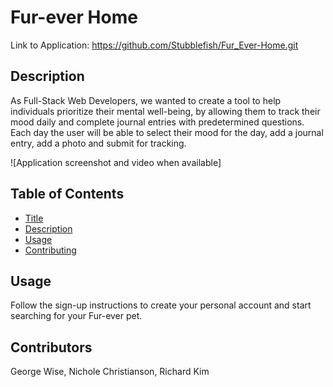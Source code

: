 # Fur-ever Home 
Link to Application: https://github.com/Stubblefish/Fur_Ever-Home.git

## Description
As  Full-Stack Web Developers, we wanted to create a tool to help individuals prioritize their mental well-being, by allowing them to track their mood daily and complete journal entries with predetermined questions. Each day the user will be able to select their mood for the day, add a journal entry, add a photo and submit for tracking. 

![Application screenshot and video when available]

## Table of Contents
* [Title](#Title)
* [Description](#Description)
* [Usage](#Usage)
* [Contributing](#Contributing)

## Usage
Follow the sign-up instructions to create your personal account and start searching for your Fur-ever pet.

## Contributors
George Wise, Nichole Christianson, Richard Kim
